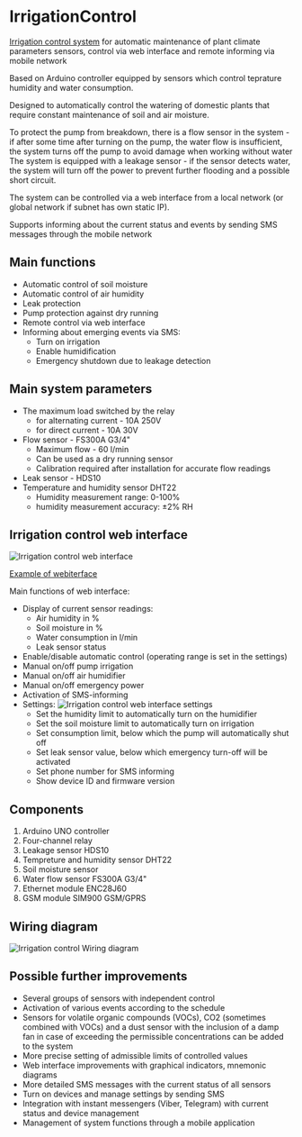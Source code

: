 # IrrigationControl
[Irrigation control system](https://techi-news.com/Projects/Irrigation-control-system) for automatic maintenance of plant climate parameters sensors, control via web interface and remote informing via mobile network

Based on Arduino controller equipped by sensors which control teprature humidity and water consumption. 

Designed to automatically control the watering of domestic plants that require constant maintenance of soil and air moisture.

To protect the pump from breakdown, there is a flow sensor in the system - if after some time after turning on the pump, the water flow is insufficient, the system turns off the pump to avoid damage when working without water
The system is equipped with a leakage sensor - if the sensor detects water, the system will turn off the power to prevent further flooding and a possible short circuit.

The system can be controlled via a web interface from a local network (or global network if subnet has own static IP). 

Supports informing about the current status and events by sending SMS messages through the mobile network


## Main functions
* Automatic control of soil moisture 
* Automatic control of air humidity
* Leak protection
* Pump protection against dry running
* Remote control via web interface
* Informing about emerging events via SMS:
  - Turn on irrigation
  - Enable humidification
  - Emergency shutdown due to leakage detection

## Main system parameters
* The maximum load switched by the relay
  - for alternating current -  10A 250V
  - for direct current -       10A 30V
* Flow sensor - FS300A G3/4"
  - Maximum flow - 60 l/min
  - Can be used as a dry running sensor
  - Calibration required after installation for accurate flow readings
* Leak sensor - HDS10
* Temperature and humidity sensor   DHT22
  - Humidity measurement range:     0-100%
  - humidity measurement accuracy:  ±2% RH

## Irrigation control web interface
![Irrigation control web interface](https://github.com/Brabn/IrrigationControl/blob/main/Web_interface/Irrigation_control.Webinterface.png)

[Example of webiterface](https://htmlpreview.github.io/?https://github.com/Brabn/IrrigationControl/blob/main/Web_interface/Irrigation_control.Webinterface.html)

Main functions of web interface:
* Display of current sensor readings:
  - Air humidity in %
  - Soil moisture in %
  - Water consumption in l/min
  - Leak sensor status
* Enable/disable automatic control (operating range is set in the settings)
* Manual on/off pump irrigation
* Manual on/off air humidifier
* Manual on/off emergency power
* Activation of SMS-informing
* Settings:
  ![Irrigation control web interface settings](https://github.com/Brabn/IrrigationControl/blob/main/Web_interface/Irrigation_control.Webinterface.settings.png)
  - Set the humidity limit to automatically turn on the humidifier
  - Set the soil moisture limit to automatically turn on irrigation
  - Set consumption limit, below which the pump will automatically shut off
  - Set leak sensor value,  below which emergency turn-off will be activated
  - Set phone number for SMS informing
  - Show device ID and firmware version

## Components
1. Arduino UNO controller
2. Four-channel relay
3. Leakage sensor HDS10
4. Tempreture and humidity sensor DHT22
5. Soil moisture sensor
6. Water flow sensor FS300A G3/4"
7. Ethernet module ENC28J60
8. GSM module SIM900 GSM/GPRS

## Wiring diagram
![Irrigation control Wiring diagram](https://github.com/Brabn/IrrigationControl/blob/main/Wiring_dagram/Irrigation_control.Wiring_diagramEN.png)

## Possible further improvements
* Several groups of sensors with independent control
* Activation of various events according to the schedule
* Sensors for volatile organic compounds (VOCs), CO2 (sometimes combined with VOCs) and a dust sensor with the inclusion of a damp fan in case of exceeding the permissible concentrations can be added to the system
* More precise setting of admissible limits of controlled values
* Web interface improvements with graphical indicators, mnemonic diagrams
* More detailed SMS messages with the current status of all sensors
* Turn on devices and manage settings by sending SMS
* Integration with instant messengers (Viber, Telegram) with current status and device management
* Management of system functions through a mobile application
